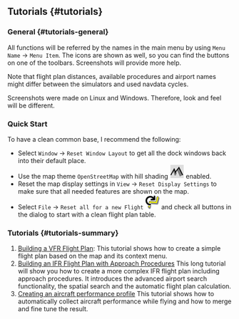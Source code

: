 ## Tutorials {#tutorials}

### General {#tutorials-general}

All functions will be referred by the names in the main menu by using `Menu Name` -&gt; `Menu Item`. The icons are shown as well, so you can find the buttons on one of the toolbars. Screenshots will provide more help.

Note that flight plan distances, available procedures and airport names might differ between the simulators and used navdata cycles.

Screenshots were made on Linux and Windows. Therefore, look and feel will be different.

### Quick Start

To have a clean common base, I recommend the following:

* Select `Window` -&gt; `Reset Window Layout` to get all the dock windows back into their default place.
* Use the map theme `OpenStreetMap` with hill shading ![Hill Shading](../images/icons/hillshading.png) enabled.
* Reset the map display settings in `View` -&gt; `Reset Display Settings` to make sure that all needed features are shown on the map.
* Select `File` -&gt; `Reset all for a new Flight` ![Reset all for a new Flight](../images/icons/reload.png "Reset all for a new Flight") and check all buttons in the dialog  to start with a clean flight plan table.

### Tutorials {#tutorials-summary}

1. [Building a VFR Flight Plan](TUTORIALVFR.md): This tutorial shows how to create a simple flight plan based on the map and its context menu.
2. [Building an IFR Flight Plan with Approach Procedures](TUTORIALIFR.md) This long tutorial will show you how to create a more complex IFR flight plan including approach procedures. It introduces the advanced airport search functionality, the spatial search and the automatic flight plan calculation.
3. [Creating an aircraft performance profile](TUTORIALPERF.md) This tutorial shows how to automatically collect aircraft performance while flying and how to merge and fine tune the result.

